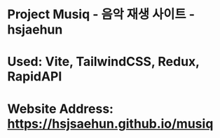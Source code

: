 # Project Musiq - 음악 재생 사이트 - hsjaehun

# Used: Vite, TailwindCSS, Redux, RapidAPI

# Website Address: https://hsjsaehun.github.io/musiq
